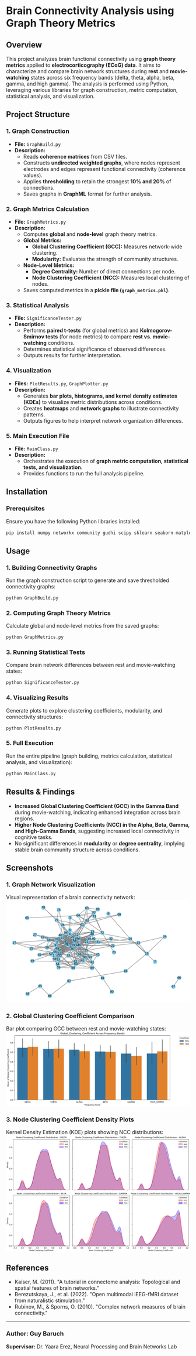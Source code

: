 # Brain Connectivity Analysis using Graph Theory Metrics

## Overview
This project analyzes brain functional connectivity using **graph theory metrics** applied to **electrocorticography (ECoG) data**. It aims to characterize and compare brain network structures during **rest** and **movie-watching** states across six frequency bands (delta, theta, alpha, beta, gamma, and high gamma). The analysis is performed using Python, leveraging various libraries for graph construction, metric computation, statistical analysis, and visualization.

## Project Structure

### 1. **Graph Construction**
- **File:** `GraphBuild.py`
- **Description:**
  - Reads **coherence matrices** from CSV files.
  - Constructs **undirected weighted graphs**, where nodes represent electrodes and edges represent functional connectivity (coherence values).
  - Applies **thresholding** to retain the strongest **10% and 20%** of connections.
  - Saves graphs in **GraphML** format for further analysis.

### 2. **Graph Metrics Calculation**
- **File:** `GraphMetrics.py`
- **Description:**
  - Computes **global** and **node-level** graph theory metrics.
  - **Global Metrics:**
    - **Global Clustering Coefficient (GCC):** Measures network-wide clustering.
    - **Modularity:** Evaluates the strength of community structures.
  - **Node-Level Metrics:**
    - **Degree Centrality:** Number of direct connections per node.
    - **Node Clustering Coefficient (NCC):** Measures local clustering of nodes.
  - Saves computed metrics in a **pickle file (`graph_metrics.pkl`)**.

### 3. **Statistical Analysis**
- **File:** `SignificanceTester.py`
- **Description:**
  - Performs **paired t-tests** (for global metrics) and **Kolmogorov-Smirnov tests** (for node metrics) to compare **rest vs. movie-watching** conditions.
  - Determines statistical significance of observed differences.
  - Outputs results for further interpretation.

### 4. **Visualization**
- **Files:** `PlotResults.py`, `GraphPlotter.py`
- **Description:**
  - Generates **bar plots, histograms, and kernel density estimates (KDEs)** to visualize metric distributions across conditions.
  - Creates **heatmaps** and **network graphs** to illustrate connectivity patterns.
  - Outputs figures to help interpret network organization differences.

### 5. **Main Execution File**
- **File:** `MainClass.py`
- **Description:**
  - Orchestrates the execution of **graph metric computation, statistical tests, and visualization**.
  - Provides functions to run the full analysis pipeline.

## Installation
### Prerequisites
Ensure you have the following Python libraries installed:
```bash
pip install numpy networkx community gudhi scipy sklearn seaborn matplotlib pyvis pandas
```

## Usage
### 1. **Building Connectivity Graphs**
Run the graph construction script to generate and save thresholded connectivity graphs:
```bash
python GraphBuild.py
```

### 2. **Computing Graph Theory Metrics**
Calculate global and node-level metrics from the saved graphs:
```bash
python GraphMetrics.py
```

### 3. **Running Statistical Tests**
Compare brain network differences between rest and movie-watching states:
```bash
python SignificanceTester.py
```

### 4. **Visualizing Results**
Generate plots to explore clustering coefficients, modularity, and connectivity structures:
```bash
python PlotResults.py
```

### 5. **Full Execution**
Run the entire pipeline (graph building, metrics calculation, statistical analysis, and visualization):
```bash
python MainClass.py
```

## Results & Findings
- **Increased Global Clustering Coefficient (GCC) in the Gamma Band** during movie-watching, indicating enhanced integration across brain regions.
- **Higher Node Clustering Coefficients (NCC) in the Alpha, Beta, Gamma, and High-Gamma Bands**, suggesting increased local connectivity in cognitive tasks.
- No significant differences in **modularity** or **degree centrality**, implying stable brain community structure across conditions.

## Screenshots
### 1. **Graph Network Visualization**
Visual representation of a brain connectivity network:
![Graph Network](screenshots/p1.png)

### 2. **Global Clustering Coefficient Comparison**
Bar plot comparing GCC between rest and movie-watching states:
![GCC Bar Plot](screenshots/p2.png)

### 3. **Node Clustering Coefficient Density Plots**
Kernel Density Estimation (KDE) plots showing NCC distributions:
![NCC Density Plot](screenshots/p3.png)

## References
- Kaiser, M. (2011). "A tutorial in connectome analysis: Topological and spatial features of brain networks."
- Berezutskaya, J., et al. (2022). "Open multimodal iEEG-fMRI dataset from naturalistic stimulation."
- Rubinov, M., & Sporns, O. (2010). "Complex network measures of brain connectivity."

---
### **Author:** Guy Baruch  
**Supervisor:** Dr. Yaara Erez, Neural Processing and Brain Networks Lab

